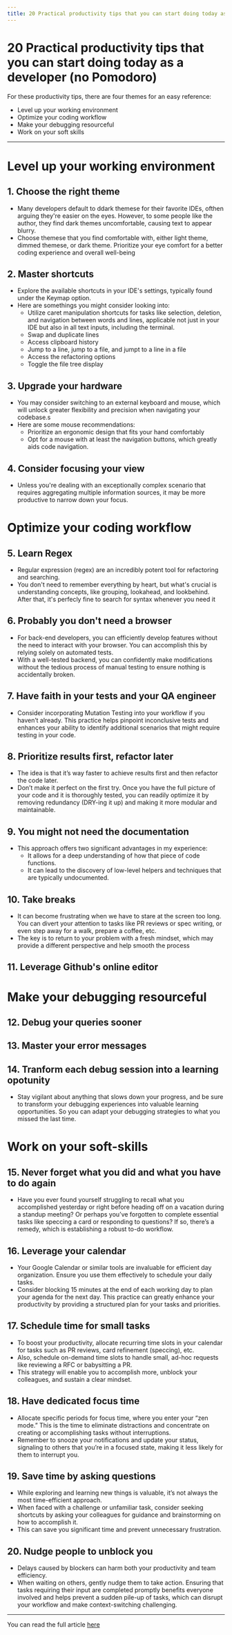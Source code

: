 ```yaml
---
title: 20 Practical productivity tips that you can start doing today as a developer 
---
```


# 20 Practical productivity tips that you can start doing today as a developer (no Pomodoro)

For these productivity tips, there are four themes for an easy reference: 
- Level up your working environment
- Optimize your coding workflow
- Make your debugging resourceful
- Work on your soft skills

---

# Level up your working environment

## 1. Choose the right theme
- Many developers default to ddark themese for their favorite IDEs, ofthen arguing they're easier on the eyes. However, to some people like the author, they find dark themes uncomfortable, causing text to appear blurry. 
- Choose themese that you find comfortable with, either light theme, dimmed themese, or dark theme. Prioritize your eye comfort for a better coding experience and overall well-being

## 2. Master shortcuts
- Explore the available shortcuts in your IDE's settings, typically found under the Keymap option.
- Here are somethings you might consider looking into:
    * Utilize caret manipulation shortcuts for tasks like selection, deletion, and navigation between words and lines, applicable not just in your IDE but also in all text inputs, including the terminal.
    * Swap and duplicate lines
    * Access clipboard history
    * Jump to a line, jump to a file, and jumpt to a line in a file
    * Access the refactoring options
    * Toggle the file tree display

## 3. Upgrade your hardware
- You may consider switching to an external keyboard and mouse, which will unlock greater flexibility and precision when navigating your codebase.s
- Here are some mouse recommendations:
    * Prioritize an ergonomic design that fits your hand comfortably
    * Opt for a mouse with at least the navigation buttons, which greatly aids code navigation.

## 4. Consider focusing your view
- Unless you're dealing with an exceptionally complex scenario that requires aggregating multiple information sources, it may be more productive to narrow down your focus.

# Optimize your coding workflow
## 5. Learn Regex
- Regular expression (regex) are an incredibly potent tool for refactoring and searching.
- You don't need to remember everything by heart, but what's crucial is understanding concepts, like grouping, lookahead, and lookbehind. After that, it's perfecly fine to search for syntax whenever you need it

## 6. Probably you don't need a browser
- For back-end developers, you can efficiently develop features without the need to interact with your browser. You can accomplish this by relying solely on automated tests.
- With a well-tested backend, you can confidently make modifications without the tedious process of manual testing to ensure nothing is accidentally broken.

## 7. Have faith in your tests and your QA engineer
- Consider incorporating Mutation Testing into your workflow if you haven’t already. This practice helps pinpoint inconclusive tests and enhances your ability to identify additional scenarios that might require testing in your code.

## 8. Prioritize results first, refactor later
- The idea is that it’s way faster to achieve results first and then refactor the code later. 
- Don’t make it perfect on the first try. Once you have the full picture of your code and it is thoroughly tested, you can readily optimize it by removing redundancy (DRY-ing it up) and making it more modular and maintainable.

## 9. You might not need the documentation
- This approach offers two significant advantages in my experience:
    * It allows for a deep understanding of how that piece of code functions.
    * It can lead to the discovery of low-level helpers and techniques that are typically undocumented.

## 10. Take breaks
- It can become frustrating when we have to stare at the screen too long. You can divert your attention to tasks like PR reviews or spec writing, or even step away for a walk, prepare a coffee, etc.
- The key is to return to your problem with a fresh mindset, which may provide a different perspective and help smooth the process

## 11. Leverage Github's online editor

# Make your debugging resourceful
## 12. Debug your queries sooner
## 13. Master your error messages
## 14. Tranform each debug session into a learning opotunity
- Stay vigilant about anything that slows down your progress, and be sure to transform your debugging experiences into valuable learning opportunities. So you can adapt your debugging strategies to what you missed the last time.

# Work on your soft-skills
## 15. Never forget what you did and what you have to do again
- Have you ever found yourself struggling to recall what you accomplished yesterday or right before heading off on a vacation during a standup meeting? Or perhaps you’ve forgotten to complete essential tasks like speccing a card or responding to questions? If so, there’s a remedy, which is establishing a robust to-do workflow.

## 16. Leverage your calendar
- Your Google Calendar or similar tools are invaluable for efficient day organization. Ensure you use them effectively to schedule your daily tasks.
- Consider blocking 15 minutes at the end of each working day to plan your agenda for the next day. This practice can greatly enhance your productivity by providing a structured plan for your tasks and priorities.

## 17. Schedule time for small tasks
- To boost your productivity, allocate recurring time slots in your calendar for tasks such as PR reviews, card refinement (speccing), etc.
- Also, schedule on-demand time slots to handle small, ad-hoc requests like reviewing a RFC or babysitting a PR.
- This strategy will enable you to accomplish more, unblock your colleagues, and sustain a clear mindset.

## 18. Have dedicated focus time
- Allocate specific periods for focus time, where you enter your “zen mode.” This is the time to eliminate distractions and concentrate on creating or accomplishing tasks without interruptions.
- Remember to snooze your notifications and update your status, signaling to others that you’re in a focused state, making it less likely for them to interrupt you.

## 19. Save time by asking questions
- While exploring and learning new things is valuable, it’s not always the most time-efficient approach. 
- When faced with a challenge or unfamiliar task, consider seeking shortcuts by asking your colleagues for guidance and brainstorming on how to accomplish it. 
- This can save you significant time and prevent unnecessary frustration.

## 20. Nudge people to unblock you
- Delays caused by blockers can harm both your productivity and team efficiency. 
- When waiting on others, gently nudge them to take action. Ensuring that tasks requiring their input are completed promptly benefits everyone involved and helps prevent a sudden pile-up of tasks, which can disrupt your workflow and make context-switching challenging.

---
You can read the full article [here](https://medium.com/studocu-techblog/20-practical-productivity-tips-that-you-can-start-doing-today-as-a-developer-no-pomodoro-b45766724f51)
